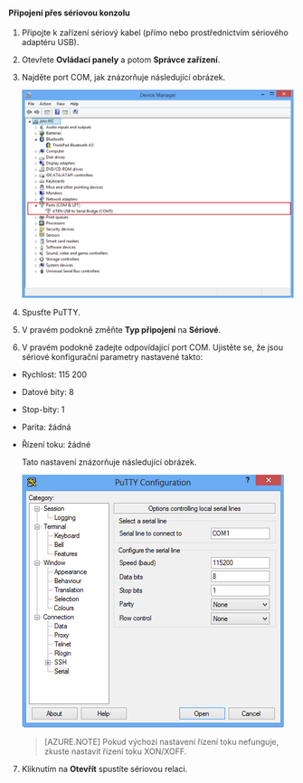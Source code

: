 <!--author=SharS last changed: 9/17/15-->

#### Připojení přes sériovou konzolu

1. Připojte k zařízení sériový kabel (přímo nebo prostřednictvím sériového adaptéru USB).

2. Otevřete **Ovládací panely** a potom **Správce zařízení**.

3. Najděte port COM, jak znázorňuje následující obrázek.

     ![Připojení prostřednictvím sériové konzoly](./media/storsimple-use-putty/HCS_ConnectingDeviceS-include.png)

4. Spusťte PuTTY. 

5. V pravém podokně změňte **Typ připojení** na **Sériové**.

6. V pravém podokně zadejte odpovídající port COM. Ujistěte se, že jsou sériové konfigurační parametry nastavené takto:
  - Rychlost: 115 200
  - Datové bity: 8
  - Stop-bity: 1
  - Parita: žádná
  - Řízení toku: žádné

    Tato nastavení znázorňuje následující obrázek.

     ![Nastavení PuTTY](./media/storsimple-use-putty/HCS_PuttyConfig-include.png) 

    > [AZURE.NOTE] Pokud výchozí nastavení řízení toku nefunguje, zkuste nastavit řízení toku XON/XOFF.

7. Kliknutím na **Otevřít** spustíte sériovou relaci.
 

<!--HONumber=Sep16_HO3-->


